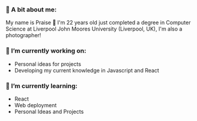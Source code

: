 ### 👋 A bit about me:
My name is Praise 👋 I'm 22 years old just completed a degree in Computer Science at Liverpool John Moores University (Liverpool, UK), I'm also a photographer!

### 🔭 I’m currently working on:
- Personal ideas for projects
- Developing my current knowledge in Javascript and React

### 🌱 I’m currently learning:
- React
- Web deployment
- Personal Ideas and Projects
